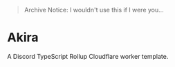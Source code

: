 > Archive Notice: I wouldn't use this if I were you...

# Akira

A Discord TypeScript Rollup Cloudflare worker template.
